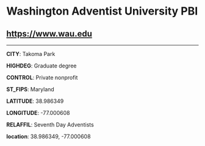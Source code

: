 # Washington Adventist University PBI
## <https://www.wau.edu>
---
**CITY**: Takoma Park

**HIGHDEG**: Graduate degree

**CONTROL**: Private nonprofit

**ST_FIPS**: Maryland

**LATITUDE**: 38.986349

**LONGITUDE**: -77.000608

**RELAFFIL**: Seventh Day Adventists

**location**: 38.986349, -77.000608